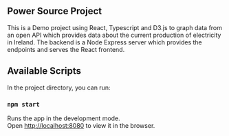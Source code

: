 ## Power Source Project

This is a Demo project using React, Typescript and D3.js to graph data from an open API which provides data about the current production of electricity in Ireland.
The backend is a Node Express server which provides the endpoints and serves the React frontend.

## Available Scripts

In the project directory, you can run:

### `npm start`

Runs the app in the development mode.\
Open [http://localhost:8080](http://localhost:8080) to view it in the browser.




